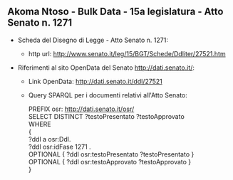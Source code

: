 ## Akoma Ntoso - Bulk Data - 15a legislatura - Atto Senato n. 1271 ##

* Scheda del Disegno di Legge - Atto Senato n. 1271:
	* http url: http://www.senato.it/leg/15/BGT/Schede/Ddliter/27521.htm

* Riferimenti al sito OpenData del Senato http://dati.senato.it/:
	* Link OpenData: http://dati.senato.it/ddl/27521
	* Query SPARQL per i documenti relativi all'Atto Senato:

        PREFIX osr: <http://dati.senato.it/osr/>  
		SELECT DISTINCT ?testoPresentato ?testoApprovato  
		WHERE  
		{  
		    ?ddl a osr:Ddl.  
		    ?ddl osr:idFase 1271 .  
		    OPTIONAL { ?ddl osr:testoPresentato ?testoPresentato }  
		    OPTIONAL { ?ddl osr:testoApprovato ?testoApprovato }  
		}
		